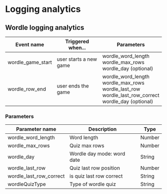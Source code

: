 # Logging analytics

## Wordle logging analytics

| Event name        | Triggered when...      | Parameters                                                                                                       |
|-------------------|------------------------|------------------------------------------------------------------------------------------------------------------|
| wordle_game_start | user starts a new game | wordle_word_length<br/>wordle_max_rows<br/>wordle_day (optional)                                                 |
| wordle_row_end    | user ends the game     | wordle_word_length<br/>wordle_max_rows<br/>wordle_last_row<br/>wordle_last_row_correct<br/>wordle_day (optional) |

### Parameters

| Parameter name          | Description                | Type   |
|-------------------------|----------------------------|--------|
| wordle_word_length      | Word length                | Number |
| wordle_max_rows         | Quiz max rows              | Number |
| wordle_day              | Wordle day mode: word date | String |
| wordle_last_row         | Quiz last row position     | Number |
| wordle_last_row_correct | is quiz last row correct   | String |
| wordleQuizType          | Type of wordle quiz        | String |